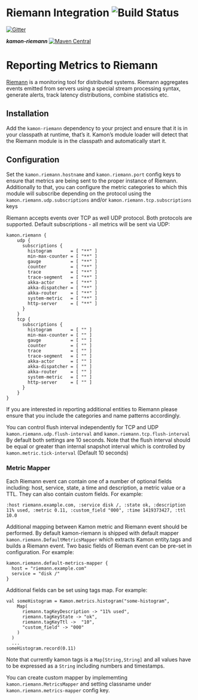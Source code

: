 Riemann Integration    ![Build Status](https://travis-ci.org/kamon-io/kamon-riemann.svg?branch=master)
==========================

[![Gitter](https://badges.gitter.im/Join%20Chat.svg)](https://gitter.im/kamon-io/Kamon?utm_source=badge&utm_medium=badge&utm_campaign=pr-badge&utm_content=badge)

***kamon-riemann*** [![Maven Central](https://maven-badges.herokuapp.com/maven-central/io.kamon/kamon-riemann_2.11/badge.svg)](https://maven-badges.herokuapp.com/maven-central/io.kamon/kamon-riemann_2.11)

Reporting Metrics to Riemann
===========================

[Riemann] is a monitoring tool for distributed systems.  Riemann aggregates events emitted from servers using a special
stream processing syntax,  generate alerts,  track latency distributions, combine statistics etc.

Installation
------------

Add the `kamon-riemann` dependency to your project and ensure that it is in your classpath at runtime, that’s it. Kamon’s
module loader will detect that the Riemann module is in the classpath and automatically start it.


Configuration
-------------

Set the `kamon.riemann.hostname` and `kamon.riemann.port` config keys to ensure that metrics are being sent to the proper
instance of Riemann. Additionally to that, you can configure the metric categories to which this module will subscribe depending
on the protocol using the `kamon.riemann.udp.subscriptions` and/or `kamon.riemann.tcp.subscriptions` keys

Riemann accepts events over TCP as well UDP protocol. Both protocols are supported. Default subscriptions - all metrics will be sent via UDP:

```typesafeconfig
kamon.riemann {
    udp {
      subscriptions {
        histogram       = [ "**" ]
        min-max-counter = [ "**" ]
        gauge           = [ "**" ]
        counter         = [ "**" ]
        trace           = [ "**" ]
        trace-segment   = [ "**" ]
        akka-actor      = [ "**" ]
        akka-dispatcher = [ "**" ]
        akka-router     = [ "**" ]
        system-metric   = [ "**" ]
        http-server     = [ "**" ]
      }
    }
    tcp {
      subscriptions {
        histogram       = [ "" ]
        min-max-counter = [ "" ]
        gauge           = [ "" ]
        counter         = [ "" ]
        trace           = [ "" ]
        trace-segment   = [ "" ]
        akka-actor      = [ "" ]
        akka-dispatcher = [ "" ]
        akka-router     = [ "" ]
        system-metric   = [ "" ]
        http-server     = [ "" ]
      }
    }
}
```

If you are interested in reporting additional entities to Riemann please ensure that you include the categories and name
patterns accordingly.

You can control flush interval independently for TCP and UDP `kamon.riemann.udp.flush-interval` and `kamon.riemann.tcp.flush-interval` 
By default both settings are 10 seconds. Note that the flush interval should be equal or greater than internal snapshot interval
which is controlled by `kamon.metric.tick-interval` (Default 10 seconds)


### Metric Mapper ###

Each Riemann event can contain one of a number of optional fields including: host, service, state,
a time and description, a metric value or a TTL. They can also contain custom fields. For example:

```
:host riemann.example.com, :service disk /, :state ok, :description 11% used, :metric 0.11, :custom_field "000", :time 1419373427, :ttl 10.0
```

Additional mapping between Kamon metric and Riemann event should be performed. By default kamon-riemann is shipped with
default mapper `kamon.riemann.DefaultMetricsMapper` which extracts Kamon entity.tags and builds a Riemann event.
Two basic fields of Rieman event can be pre-set in configuration. For example:

```typesafeconfig
kamon.riemann.default-metrics-mapper {
  host = "riemann.example.com"
  service = "disk /"
}
```

Additional fields can be set using tags map. For example:

```typesafeconfig
val someHistogram = Kamon.metrics.histogram("some-histogram",
    Map(
      riemann.tagKeyDescription -> "11% used",
      riemann.tagKeyState -> "ok",
      riemann.tagKeyTtl ->  "10",
      "custom_field" -> "000"
    )
  )
  ...
someHistogram.record(0.11)  
```

Note that currently kamon tags is a `Map[String,String]` and all values have to be expressed as a `String` including numbers and timestamps.

You can create custom mapper by implememting `kamon.riemann.MetricsMapper` and setting classname under `kamon.riemann.metrics-mapper` config key. 

[Riemann]: http://riemann.io/
